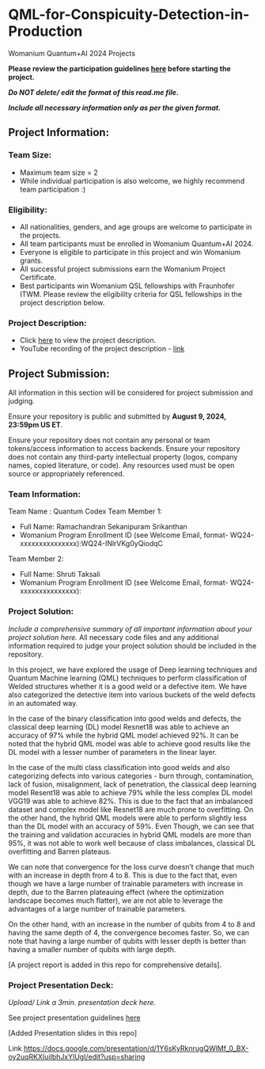 # QML-for-Conspicuity-Detection-in-Production
Womanium Quantum+AI 2024 Projects

**Please review the participation guidelines [here](https://github.com/womanium-quantum/Quantum-AI-2024) before starting the project.**

_**Do NOT delete/ edit the format of this read.me file.**_

_**Include all necessary information only as per the given format.**_

## Project Information:

### Team Size:
  - Maximum team size = 2
  - While individual participation is also welcome, we highly recommend team participation :)

### Eligibility:
  - All nationalities, genders, and age groups are welcome to participate in the projects.
  - All team participants must be enrolled in Womanium Quantum+AI 2024.
  - Everyone is eligible to participate in this project and win Womanium grants.
  - All successful project submissions earn the Womanium Project Certificate.
  - Best participants win Womanium QSL fellowships with Fraunhofer ITWM. Please review the eligibility criteria for QSL fellowships in the project description below.

### Project Description:
  - Click [here](https://drive.google.com/file/d/1AcctFeXjchtEhYzPUsHpP_b4HGlI4kq9/view?usp=sharing) to view the project description.
  - YouTube recording of the project description - [link](https://youtu.be/Ac1ihFcTRTc?si=i6AIVfQQh8ymYQYp)

## Project Submission:
All information in this section will be considered for project submission and judging.

Ensure your repository is public and submitted by **August 9, 2024, 23:59pm US ET**.

Ensure your repository does not contain any personal or team tokens/access information to access backends. Ensure your repository does not contain any third-party intellectual property (logos, company names, copied literature, or code). Any resources used must be open source or appropriately referenced.

### Team Information:
Team Name : Quantum Codex
Team Member 1:
 - Full Name: Ramachandran Sekanipuram Srikanthan
 - Womanium Program Enrollment ID (see Welcome Email, format- WQ24-xxxxxxxxxxxxxxx):WQ24-INlrVKg0yQiodqC


Team Member 2:
 - Full Name: Shruti Taksali
 - Womanium Program Enrollment ID (see Welcome Email, format- WQ24-xxxxxxxxxxxxxxx):


### Project Solution:
_Include a comprehensive summary of all important information about your project solution here._
All necessary code files and any additional information required to judge your project solution should be included in the repository. 

In this project, we have explored the usage of Deep learning techniques and Quantum Machine learning (QML)  techniques to perform classification of Welded structures whether it is a good weld or a defective item. We have also categorized the detective item into various buckets of the weld defects in an automated way.

In the case of the binary classification into good welds and defects, the classical deep learning (DL)  model Resnet18 was able to achieve an accuracy of 97% while the hybrid QML model achieved 92%. It can be noted that the hybrid QML model was able to achieve good results like the DL model with a lesser number of parameters in the linear layer.

In the case of the multi class classification into good welds and also categorizing defects into various categories -  burn through, contamination, lack of fusion, misalignment, lack of penetration, the classical deep learning model Resent18 was able to achieve 79% while the less complex DL model VGG19 was able to achieve 82%. This is due to the fact that an imbalanced dataset and complex model like Resnet18 are much prone to overfitting. On the other hand, the hybrid QML models were able to perform slightly less than the DL model with an accuracy of 59%. Even Though, we can see that the training and validation accuracies in hybrid QML models are more than 95%, it was not able to work well because of class imbalances, classical DL overfitting and Barren plateaus. 

We can note that convergence for the loss curve doesn’t change that much with an increase in depth from 4 to 8. This is due to the fact that, even though we have a large number of trainable parameters with increase in depth, due to the Barren plateauing effect (where the optimization landscape becomes much flatter), we are not able to leverage the advantages of a large number of trainable parameters.

On the other hand, with an increase in the number of qubits from 4 to 8 and having the same depth of 4, the convergence becomes faster. So, we can note that having a large number of qubits with lesser depth is better than having a smaller number of qubits with large depth.

[A project report is added in this repo for comprehensive details].

### Project Presentation Deck:
_Upload/ Link a 3min. presentation deck here._

See project presentation guidelines [here](https://docs.google.com/document/d/13nWF8AxFAfFYTWEYPT3BpPdYkqtxxSAjmuXj_zcMh-E/edit?usp=sharing)

[Added Presentation slides in this repo]

Link 
<a href="https://docs.google.com/presentation/d/1Y6sKyRknrugQWlMf_0_BX-oy2uqRKXIuiIbhJxYlUgI/edit?usp=sharing">https://docs.google.com/presentation/d/1Y6sKyRknrugQWlMf_0_BX-oy2uqRKXIuiIbhJxYlUgI/edit?usp=sharing</a>

